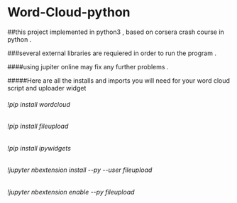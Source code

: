 # Word-Cloud-python


##this project implemented in python3 , based on corsera crash course in python .

###several external libraries are requiered in order to run the program .

####using jupiter online may fix any further problems . 

#####Here are all the installs and imports you will need for your word cloud script and uploader widget

###### !pip install wordcloud

###### !pip install fileupload

###### !pip install ipywidgets

###### !jupyter nbextension install --py --user fileupload

###### !jupyter nbextension enable --py fileupload
